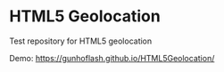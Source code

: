 # HTML5 Geolocation
Test repository for HTML5 geolocation

Demo: https://gunhoflash.github.io/HTML5Geolocation/
